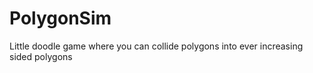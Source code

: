 PolygonSim
==========

Little doodle game where you can collide polygons into ever increasing sided polygons

